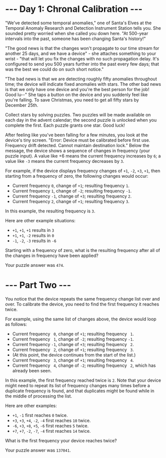 # --- Day 1: Chronal Calibration ---

"We've detected some temporal anomalies," one of Santa's Elves at the Temporal
Anomaly Research and Detection Instrument Station tells you. She sounded pretty
worried when she called you down here. "At 500-year intervals into the past,
someone has been changing Santa's history!"

"The good news is that the changes won't propagate to our time stream for
another 25 days, and we have a device" - she attaches something to your wrist -
"that will let you fix the changes with no such propagation delay. It's
configured to send you 500 years further into the past every few days; that was
the best we could do on such short notice."

"The bad news is that we are detecting roughly fifty anomalies throughout time;
the device will indicate fixed anomalies with stars. The other bad news is that
we only have one device and you're the best person for the job! Good lu--" She
taps a button on the device and you suddenly feel like you're falling. To save
Christmas, you need to get all fifty stars by December 25th.

Collect stars by solving puzzles. Two puzzles will be made available on each day
in the advent calendar; the second puzzle is unlocked when you complete the
first. Each puzzle grants one star. Good luck!

After feeling like you've been falling for a few minutes, you look at the
device's tiny screen. "Error: Device must be calibrated before first use.
Frequency drift detected. Cannot maintain destination lock." Below the message,
the device shows a sequence of changes in frequency (your puzzle input). A value
like +6 means the current frequency increases by `6`; a value like `-3` means the
current frequency decreases by `3`.

For example, if the device displays frequency changes of `+1`, `-2`, `+3`, `+1`, then
starting from a frequency of zero, the following changes would occur:

- Current frequency  `0`, change of `+1`; resulting frequency  `1`.
- Current frequency  `1`, change of `-2`; resulting frequency `-1`.
- Current frequency `-1`, change of `+3`; resulting frequency  `2`.
- Current frequency  `2`, change of `+1`; resulting frequency  `3`.

In this example, the resulting frequency is `3`.

Here are other example situations:

- `+1`, `+1`, `+1` results in  `3`
- `+1`, `+1`, `-2` results in  `0`
- `-1`, `-2`, `-3` results in `-6`

Starting with a frequency of zero, what is the resulting frequency after all of
the changes in frequency have been applied?

Your puzzle answer was `474`.

# --- Part Two ---

You notice that the device repeats the same frequency change list over and over.
To calibrate the device, you need to find the first frequency it reaches twice.

For example, using the same list of changes above, the device would loop as
follows:

- Current frequency ` 0`, change of `+1`; resulting frequency ` 1`.
- Current frequency ` 1`, change of `-2`; resulting frequency `-1`.
- Current frequency `-1`, change of `+3`; resulting frequency ` 2`.
- Current frequency ` 2`, change of `+1`; resulting frequency ` 3`.
- (At this point, the device continues from the start of the list.)
- Current frequency ` 3`, change of `+1`; resulting frequency ` 4`.
- Current frequency ` 4`, change of `-2`; resulting frequency ` 2`, which has already been seen.

In this example, the first frequency reached twice is `2`. Note that your device
might need to repeat its list of frequency changes many times before a duplicate
frequency is found, and that duplicates might be found while in the middle of
processing the list.

Here are other examples:

- `+1`, `-1` first reaches `0` twice.
- `+3`, `+3`, `+4`, `-2`, `-4` first reaches `10` twice.
- `-6`, `+3`, `+8`, `+5`, `-6` first reaches `5` twice.
- `+7`, `+7`, `-2`, `-7`, `-4` first reaches `14` twice.

What is the first frequency your device reaches twice?

Your puzzle answer was `137041`.